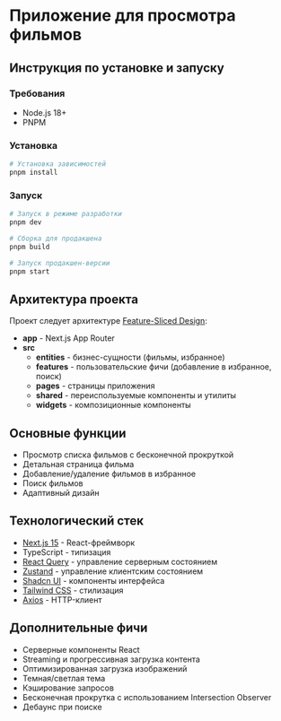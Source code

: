 # Приложение для просмотра фильмов

## Инструкция по установке и запуску

### Требования
- Node.js 18+ 
- PNPM

### Установка

```bash
# Установка зависимостей
pnpm install
```

### Запуск

```bash
# Запуск в режиме разработки
pnpm dev

# Сборка для продакшена
pnpm build

# Запуск продакшен-версии
pnpm start
```

## Архитектура проекта

Проект следует архитектуре [Feature-Sliced Design](https://feature-sliced.design/):

- **app** - Next.js App Router
- **src**
  - **entities** - бизнес-сущности (фильмы, избранное)
  - **features** - пользовательские фичи (добавление в избранное, поиск)
  - **pages** - страницы приложения
  - **shared** - переиспользуемые компоненты и утилиты
  - **widgets** - композиционные компоненты

## Основные функции

- Просмотр списка фильмов с бесконечной прокруткой
- Детальная страница фильма
- Добавление/удаление фильмов в избранное
- Поиск фильмов
- Адаптивный дизайн

## Технологический стек

- [Next.js 15](https://nextjs.org) - React-фреймворк
- TypeScript - типизация
- [React Query](https://tanstack.com/query/latest) - управление серверным состоянием
- [Zustand](https://github.com/pmndrs/zustand) - управление клиентским состоянием
- [Shadcn UI](https://ui.shadcn.com/) - компоненты интерфейса
- [Tailwind CSS](https://tailwindcss.com/) - стилизация
- [Axios](https://axios-http.com/) - HTTP-клиент

## Дополнительные фичи

- Серверные компоненты React
- Streaming и прогрессивная загрузка контента
- Оптимизированная загрузка изображений
- Темная/светлая тема
- Кэширование запросов
- Бесконечная прокрутка с использованием Intersection Observer
- Дебаунс при поиске
